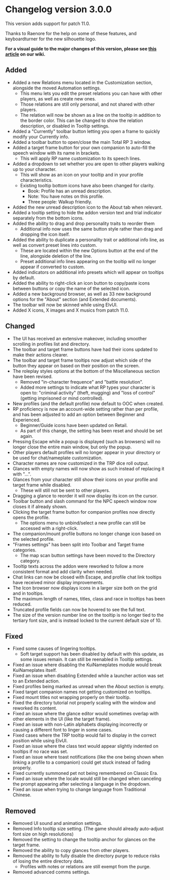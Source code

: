 # Changelog version 3.0.0

This version adds support for patch 11.0.

Thanks to Raenore for the help on some of these features, and keyboardturner for the new silhouette logo.

**For a visual guide to the major changes of this version, please see [this article](https://github.com/Total-RP/Total-RP-3/wiki/Guide-to-version-3.0) on our wiki.**

## Added
- Added a new Relations menu located in the Customization section, alongside the moved Automation settings.
  - This menu lets you edit the preset relations you can have with other players, as well as create new ones.
  - Those relations are still only personal, and not shared with other players.
  - The relation will now be shown as a line on the tooltip in addition to the border color. This can be changed to show the relation description, or disabled in Tooltip settings.
- Added a "Currently" toolbar button letting you open a frame to quickly modify your Currently info.
- Added a toolbar button to open/close the main Total RP 3 window.
- Added a target frame button for your own companion to auto-fill the speech window with its name in brackets.
  - This will apply RP name customization to its speech lines.
- Added a dropdown to set whether you are open to other players walking up to your character.
  - This will show as an icon on your tooltip and in your profile characteristics.
  - Existing tooltip bottom icons have also been changed for clarity.
    - Book: Profile has an unread description.
    - Note: You have notes on this profile.
    - Three people: Walkup friendly.
- Added the new unread description icon to the About tab when relevant.
- Added a tooltip setting to hide the addon version text and trial indicator separately from the bottom icons.
- Added the ability to drag and drop personality traits to reorder them
  - Additional info now uses the same button style rather than drag and dropping the icon itself.
- Added the ability to duplicate a personality trait or additional info line, as well as convert preset lines into custom.
  - These are located within the new Options button at the end of the line, alongside deletion of the line.
  - Preset additional info lines appearing on the tooltip will no longer appear if converted to custom.
- Added indicators on additional info presets which will appear on tooltips by default.
- Added the ability to right-click an icon button to copy/paste icons between buttons or copy the name of the selected icon.
- Added a new background browser, as well as 33 new background options for the "About" section (and Extended documents).
- The toolbar will now be skinned while using ElvUI.
- Added X icons, X images and X musics from patch 11.0.

## Changed
- The UI has received an extensive makeover, including smoother scrolling in profiles list and directory.
- The toolbar and target frame buttons have had their icons updated to make their actions clearer.
- The toolbar and target frame tooltips now adjust which side of the button they appear on based on their position on the screen.
- The roleplay styles options at the bottom of the Miscellaneous section have been revised.
  - Removed "in-character frequence" and "battle resolution".
  - Added more settings to indicate what RP types your character is open to: "criminal activity" (theft, mugging) and "loss of control" (getting imprisoned or mind controlled).
- New profiles (and the default profile) now default to OOC when created.
- RP proficiency is now an account-wide setting rather than per profile, and has been adjusted to add an option between Beginner and Experienced.
  - Beginner/Guide icons have been updated on Retail.
  - As part of this change, the setting has been reset and should be set again.
- Pressing Escape while a popup is displayed (such as browsers) will no longer close the entire main window, but only the popup.
- Other players default profiles will no longer appear in your directory or be used for chat/nameplate customization.
- Character names are now customized in the TRP dice roll output.
- Glances with empty names will now show as such instead of replacing it with "...".
- Glances from your character still show their icons on your profile and target frame while disabled.
  - These will still not be sent to other players.
- Dragging a glance to reorder it will now display its icon on the cursor.
- Toolbar button and slash command for the NPC speech window now closes it if already shown.
- Clicking the target frame button for companion profiles now directly opens the profile.
  - The options menu to unbind/select a new profile can still be accessed with a right-click.
- The companion/mount profile buttons no longer change icon based on the selected profile.
- "Frames settings" has been split into Toolbar and Target frame categories.
  - The map scan button settings have been moved to the Directory category.
- Tooltip texts across the addon were reworked to follow a more consistent format and add clarity when needed.
- Chat links can now be closed with Escape, and profile chat link tooltips have received minor display improvements.
- The Icon browser now displays icons in a larger size both on the grid and in tooltips.
- The maximum length of names, titles, class and race in tooltips has been reduced.
- Truncated profile fields can now be hovered to see the full text.
- The size of the version number line on the tooltip is no longer tied to the tertiary font size, and is instead locked to the current default size of 10.

## Fixed
- Fixed some causes of lingering tooltips.
  - Soft target support has been disabled by default with this update, as some issues remain. It can still be reenabled in Tooltip settings.
- Fixed an issue where disabling the KuiNameplates module would break KuiNameplates itself.
- Fixed an issue when disabling Extended while a launcher action was set to an Extended action.
- Fixed profiles being marked as unread when the About section is empty.
- Fixed target companion names not getting customized on tooltips.
- Fixed mount titles not wrapping properly on their tooltip.
- Fixed the directory tutorial not properly scaling with the window and reworked its content.
- Fixed an issue where the glance editor would sometimes overlap with other elements in the UI (like the target frame).
- Fixed an issue with non-Latin alphabets displaying incorrectly or causing a different font to linger in some cases.
- Fixed cases where the TRP tooltip would fail to display in the correct position while using ElvUI.
- Fixed an issue where the class text would appear slightly indented on tooltips if no race was set.
- Fixed an issue where toast notifications (like the one being shown when linking a profile to a companion) could get stuck instead of fading properly.
- Fixed currently summoned pet not being remembered on Classic Era.
- Fixed an issue where the locale would still be changed when canceling the prompt appearing after selecting a language in the dropdown.
- Fixed an issue when trying to change language from Traditional Chinese.

## Removed
- Removed UI sound and animation settings.
- Removed Info tooltip size setting. (The game should already auto-adjust font size on high resolutions)
- Removed the setting to change the tooltip anchor for glances on the target frame.
- Removed the ability to copy glances from other players.
- Removed the ability to fully disable the directory purge to reduce risks of losing the entire directory data.
  - Profiles with notes or relations are still exempt from the purge.
- Removed advanced comms settings.
